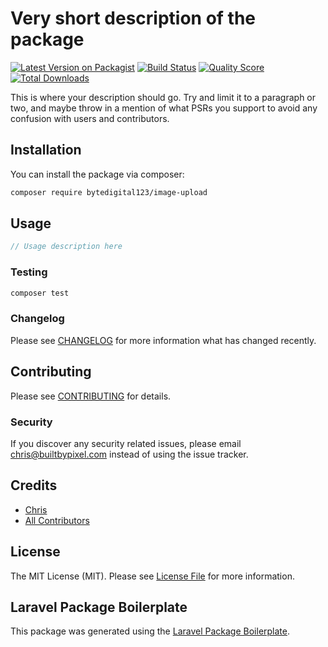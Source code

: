 # Very short description of the package

[![Latest Version on Packagist](https://img.shields.io/packagist/v/Bytedigital123/file-upload.svg?style=flat-square)](https://packagist.org/packages/Bytedigital123/file-upload)
[![Build Status](https://img.shields.io/travis/Bytedigital123/file-upload/master.svg?style=flat-square)](https://travis-ci.org/Bytedigital123/file-upload)
[![Quality Score](https://img.shields.io/scrutinizer/g/Bytedigital123/file-upload.svg?style=flat-square)](https://scrutinizer-ci.com/g/Bytedigital123/file-upload)
[![Total Downloads](https://img.shields.io/packagist/dt/Bytedigital123/file-upload.svg?style=flat-square)](https://packagist.org/packages/Bytedigital123/file-upload)

This is where your description should go. Try and limit it to a paragraph or two, and maybe throw in a mention of what PSRs you support to avoid any confusion with users and contributors.

## Installation

You can install the package via composer:

```bash
composer require bytedigital123/image-upload
```

## Usage

```php
// Usage description here
```

### Testing

```bash
composer test
```

### Changelog

Please see [CHANGELOG](CHANGELOG.md) for more information what has changed recently.

## Contributing

Please see [CONTRIBUTING](CONTRIBUTING.md) for details.

### Security

If you discover any security related issues, please email chris@builtbypixel.com instead of using the issue tracker.

## Credits

-   [Chris](https://github.com/Bytedigital123)
-   [All Contributors](../../contributors)

## License

The MIT License (MIT). Please see [License File](LICENSE.md) for more information.

## Laravel Package Boilerplate

This package was generated using the [Laravel Package Boilerplate](https://laravelpackageboilerplate.com).
